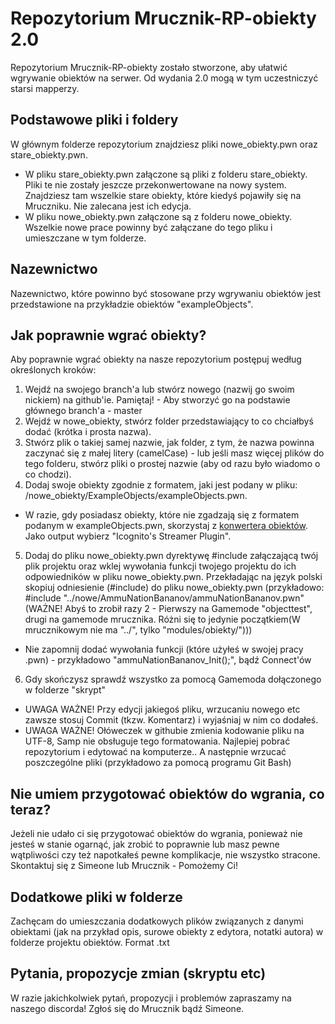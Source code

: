 # Repozytorium Mrucznik-RP-obiekty 2.0
Repozytorium Mrucznik-RP-obiekty zostało stworzone, aby ułatwić wgrywanie obiektów na serwer. Od wydania 2.0 mogą w tym uczestniczyć starsi mapperzy. 


## Podstawowe pliki i foldery
W głównym folderze repozytorium znajdziesz pliki nowe_obiekty.pwn oraz stare_obiekty.pwn.

* W pliku stare_obiekty.pwn załączone są pliki z folderu stare_obiekty. Pliki te nie zostały jeszcze przekonwertowane na nowy system. Znajdziesz tam wszelkie stare
  obiekty, które kiedyś pojawiły się na Mruczniku. Nie zalecana jest ich edycja.
*  W pliku nowe_obiekty.pwn załączone są z folderu nowe_obiekty. Wszelkie nowe prace powinny być załączane do tego pliku i umieszczane w tym folderze.

## Nazewnictwo
Nazewnictwo, które powinno być stosowane przy wgrywaniu obiektów jest przedstawione na przykładzie obiektów "exampleObjects".

## Jak poprawnie wgrać obiekty?
Aby poprawnie wgrać obiekty na nasze repozytorium postępuj według określonych kroków:

1. Wejdź na swojego branch'a lub stwórz nowego (nazwij go swoim nickiem) na github'ie. Pamiętaj! - Aby stworzyć go na podstawie głównego branch'a - master
2. Wejdź w nowe_obiekty, stwórz folder przedstawiający to co chciałbyś dodać (krótka i prosta nazwa).
3. Stwórz plik o takiej samej nazwie, jak folder, z tym, że nazwa powinna zaczynać się z małej litery (camelCase) - lub jeśli masz więcej plików do tego folderu, stwórz pliki o prostej nazwie (aby od razu było wiadomo o co chodzi).
4. Dodaj swoje obiekty zgodnie z formatem, jaki jest podany w pliku: /nowe_obiekty/ExampleObjects/exampleObjects.pwn.
 * W razie, gdy posiadasz obiekty, które nie zgadzają się z formatem podanym w exampleObjects.pwn, skorzystaj z [konwertera obiektów](http://convertffs.com/). Jako output wybierz "Icognito's Streamer Plugin".
5. Dodaj do pliku nowe_obiekty.pwn dyrektywę #include załączającą twój plik projektu oraz wklej wywołania funkcji twojego projektu do ich odpowiedników w pliku nowe_obiekty.pwn. Przekładając na język polski skopiuj odniesienie (#include) do pliku nowe_obiekty.pwn (przykładowo: #include "../nowe/AmmuNationBananov/ammuNationBananov.pwn"(WAŻNE! Abyś to zrobił razy 2 - Pierwszy na Gamemode "objecttest", drugi na gamemode mrucznika. Różni się to jedynie początkiem(W mrucznikowym nie ma "../", tylko "modules/obiekty/")))
* Nie zapomnij dodać wywołania funkcji (które użyłeś w swojej pracy .pwn) - przykładowo "ammuNationBananov_Init();", bądź Connect'ów
6. Gdy skończysz sprawdź wszystko za pomocą Gamemoda dołączonego w folderze "skrypt"

* UWAGA WAŻNE! Przy edycji jakiegoś pliku, wrzucaniu nowego etc zawsze stosuj Commit (tkzw. Komentarz) i wyjaśniaj w nim co dodałeś. 
* UWAGA WAŻNE! Ołóweczek w githubie zmienia kodowanie pliku na UTF-8, Samp nie obsługuje tego formatowania. Najlepiej pobrać repozytorium i edytować na komputerze.. A następnie wrzucać poszczególne pliki (przykładowo za pomocą programu Git Bash)

## Nie umiem przygotować obiektów do wgrania, co teraz?
Jeżeli nie udało ci się przygotować obiektów do wgrania, ponieważ nie jesteś w stanie ogarnąć, jak zrobić to poprawnie lub masz pewne wątpliwości czy też napotkałeś pewne komplikacje, nie wszystko stracone.
Skontaktuj się z Simeone lub Mrucznik - Pomożemy Ci! 


## Dodatkowe pliki w folderze
Zachęcam do umieszczania dodatkowych plików związanych z danymi obiektami (jak na przykład opis, surowe obiekty z edytora, notatki autora) w folderze projektu obiektów. Format .txt

## Pytania, propozycje zmian (skryptu etc)
W razie jakichkolwiek pytań, propozycji i problemów zapraszamy na naszego discorda! 
Zgłoś się do Mrucznik bądź Simeone. 
